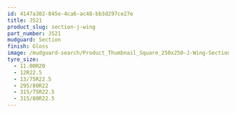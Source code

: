 ```yaml
---
id: 4147a302-845e-4ca6-ac48-bb3d297ce27e
title: JS21
product_slug: section-j-wing
part_number: JS21
mudguard: Section
finish: Gloss
image: /mudguard-search/Product_Thumbnail_Square_250x250-J-Wing-Section.jpg
tyre_size:
  - 11.00R20
  - 12R22.5
  - 13/75R22.5
  - 295/80R22
  - 315/75R22.5
  - 315/80R22.5
---
```

